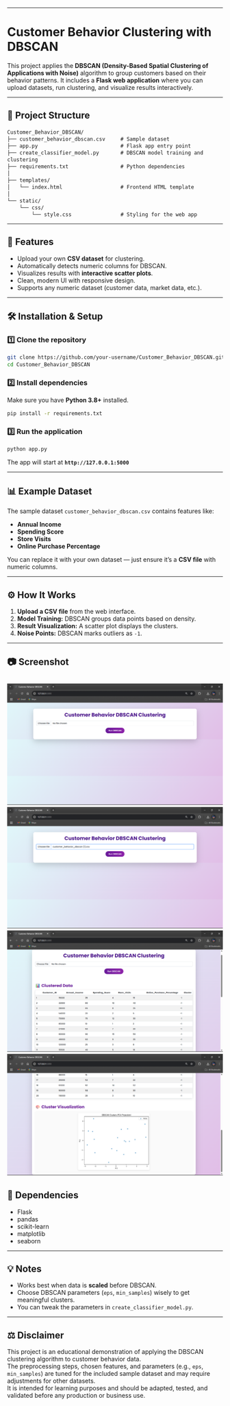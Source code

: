 
---

# Customer Behavior Clustering with DBSCAN

This project applies the **DBSCAN (Density-Based Spatial Clustering of Applications with Noise)** algorithm to group customers based on their behavior patterns.
It includes a **Flask web application** where you can upload datasets, run clustering, and visualize results interactively.

---

## 📂 Project Structure

```
Customer_Behavior_DBSCAN/
├── customer_behavior_dbscan.csv     # Sample dataset
├── app.py                           # Flask app entry point
├── create_classifier_model.py       # DBSCAN model training and clustering
├── requirements.txt                 # Python dependencies
│
├── templates/
│   └── index.html                   # Frontend HTML template
│
└── static/
    └── css/
        └── style.css                # Styling for the web app
```

---

## 🚀 Features

* Upload your own **CSV dataset** for clustering.
* Automatically detects numeric columns for DBSCAN.
* Visualizes results with **interactive scatter plots**.
* Clean, modern UI with responsive design.
* Supports any numeric dataset (customer data, market data, etc.).

---

## 🛠 Installation & Setup

### 1️⃣ Clone the repository

```bash
git clone https://github.com/your-username/Customer_Behavior_DBSCAN.git
cd Customer_Behavior_DBSCAN
```

### 2️⃣ Install dependencies

Make sure you have **Python 3.8+** installed.

```bash
pip install -r requirements.txt
```

### 3️⃣ Run the application

```bash
python app.py
```

The app will start at **`http://127.0.0.1:5000`**

---

## 📊 Example Dataset

The sample dataset `customer_behavior_dbscan.csv` contains features like:

* **Annual Income**
* **Spending Score**
* **Store Visits**
* **Online Purchase Percentage**

You can replace it with your own dataset — just ensure it’s a **CSV file** with numeric columns.

---

## ⚙ How It Works

1. **Upload a CSV file** from the web interface.
2. **Model Training:** DBSCAN groups data points based on density.
3. **Result Visualization:** A scatter plot displays the clusters.
4. **Noise Points:** DBSCAN marks outliers as `-1`.

---

## 📷 Screenshot

![General interface](img1.png)
![Uploading the Data Set](img2.png)
![Final predicted result](img3.png)
![Final predicted result](img4.png)
---

## 📌 Dependencies

* Flask
* pandas
* scikit-learn
* matplotlib
* seaborn

---

## 💡 Notes

* Works best when data is **scaled** before DBSCAN.
* Choose DBSCAN parameters (`eps`, `min_samples`) wisely to get meaningful clusters.
* You can tweak the parameters in `create_classifier_model.py`.

---
## ⚖️ Disclaimer

This project is an educational demonstration of applying the DBSCAN clustering algorithm to customer behavior data.  
The preprocessing steps, chosen features, and parameters (e.g., `eps`, `min_samples`) are tuned for the included sample dataset and may require adjustments for other datasets.  
It is intended for learning purposes and should be adapted, tested, and validated before any production or business use.

